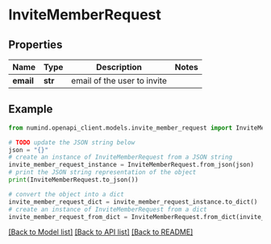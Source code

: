 # InviteMemberRequest


## Properties

Name | Type | Description | Notes
------------ | ------------- | ------------- | -------------
**email** | **str** | email of the user to invite | 

## Example

```python
from numind.openapi_client.models.invite_member_request import InviteMemberRequest

# TODO update the JSON string below
json = "{}"
# create an instance of InviteMemberRequest from a JSON string
invite_member_request_instance = InviteMemberRequest.from_json(json)
# print the JSON string representation of the object
print(InviteMemberRequest.to_json())

# convert the object into a dict
invite_member_request_dict = invite_member_request_instance.to_dict()
# create an instance of InviteMemberRequest from a dict
invite_member_request_from_dict = InviteMemberRequest.from_dict(invite_member_request_dict)
```
[[Back to Model list]](../README.md#documentation-for-models) [[Back to API list]](../README.md#documentation-for-api-endpoints) [[Back to README]](../README.md)


